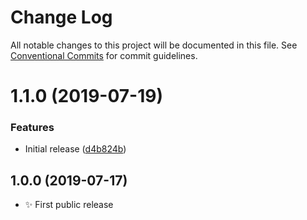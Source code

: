 # Change Log

All notable changes to this project will be documented in this file.
See [Conventional Commits](https://conventionalcommits.org) for commit guidelines.

# 1.1.0 (2019-07-19)


### Features

* Initial release ([d4b824b](https://gitlab.com/codsen/codsen/commit/d4b824b))





## 1.0.0 (2019-07-17)

- ✨ First public release
